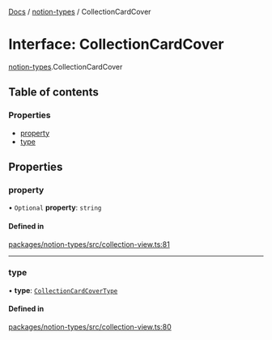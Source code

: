 [Docs](../README.md) / [notion-types](../modules/notion_types.md) / CollectionCardCover

# Interface: CollectionCardCover

[notion-types](../modules/notion_types.md).CollectionCardCover

## Table of contents

### Properties

- [property](notion_types.CollectionCardCover.md#property)
- [type](notion_types.CollectionCardCover.md#type)

## Properties

### property

• `Optional` **property**: `string`

#### Defined in

[packages/notion-types/src/collection-view.ts:81](https://github.com/ntcho/react-notion-x/blob/dbcf322/packages/notion-types/src/collection-view.ts#L81)

___

### type

• **type**: [`CollectionCardCoverType`](../modules/notion_types.md#collectioncardcovertype)

#### Defined in

[packages/notion-types/src/collection-view.ts:80](https://github.com/ntcho/react-notion-x/blob/dbcf322/packages/notion-types/src/collection-view.ts#L80)
